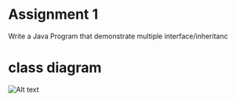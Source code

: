 # Assignment 1

Write a Java Program that demonstrate multiple interface/inheritanc
# class diagram
![Alt text](F:\4Y1S\OOD\lab\MultipleInheritance\concept.jpg)